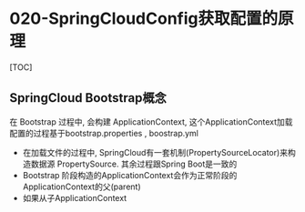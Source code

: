 # 020-SpringCloudConfig获取配置的原理

[TOC]

## SpringCloud Bootstrap概念

在 Bootstrap 过程中, 会构建 ApplicationContext, 这个ApplicationContext加载配置的过程基于bootstrap.properties , boostrap.yml

- 在加载文件的过程中, SpringCloud有一套机制(PropertySourceLocator)来构造数据源 PropertySource. 其余过程跟Spring Boot是一致的
- Bootstrap 阶段构造的ApplicationContext会作为正常阶段的ApplicationContext的父(parent)
- 如果从子ApplicationContext

